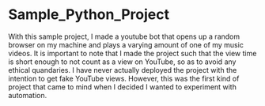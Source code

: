 # Sample_Python_Project
With this sample project, I made a youtube bot that opens up a random browser on my machine and plays a varying amount of one of my music videos. It is important to note that I made the project such that the view time is short enough to not count as a view on YouTube, so as to avoid any ethical quandaries. I have never actually deployed the project with the intention to get fake YouTube views. However, this was the first kind of project that came to mind when I decided I wanted to experiment with automation.
